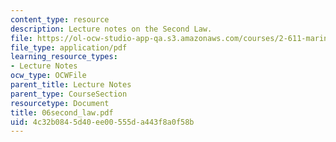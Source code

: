 ```yaml
---
content_type: resource
description: Lecture notes on the Second Law.
file: https://ol-ocw-studio-app-qa.s3.amazonaws.com/courses/2-611-marine-power-and-propulsion-fall-2006/4c32b0845d40ee00555da443f8a0f58b_06second_law.pdf
file_type: application/pdf
learning_resource_types:
- Lecture Notes
ocw_type: OCWFile
parent_title: Lecture Notes
parent_type: CourseSection
resourcetype: Document
title: 06second_law.pdf
uid: 4c32b084-5d40-ee00-555d-a443f8a0f58b
---
```

